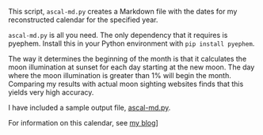 This script, `ascal-md.py` creates a Markdown file with the dates for my reconstructed calendar for the specified year.

`ascal-md.py` is all you need. The only dependency that it requires is pyephem. Install this in your Python environment with `pip install pyephem`.

The way it determines the beginning of the month is that it calculates the moon illumination at sunset for each day starting at the new moon. The day where the moon illumination is greater than 1% will begin the month. Comparing my results with actual moon sighting websites finds that this yields very high accuracy.

I have included a sample output file, [ascal-md.py](https://github.com/byronpendason/AngloSaxonCalendar/blob/e3c3d0af94b2f067fc825bf6d6d9cfe49b6c00a4/ascal-2022.md).

For information on this calendar, see [my blog](https://www.minewyrtruman.com/anglosaxoncalendar)]
